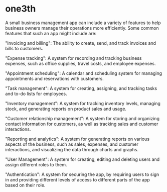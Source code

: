 # one3th 

A small business management app can include a variety of features to help business owners manage their operations more efficiently. Some common features that such an app might include are:

"Invoicing and billing": The ability to create, send, and track invoices and bills to customers.

"Expense tracking": A system for recording and tracking business expenses, such as office supplies, travel costs, and employee expenses.

"Appointment scheduling": A calendar and scheduling system for managing appointments and reservations with customers.

"Task management": A system for creating, assigning, and tracking tasks and to-do lists for employees.

"Inventory management": A system for tracking inventory levels, managing stock, and generating reports on product sales and usage.

"Customer relationship management": A system for storing and organizing contact information for customers, as well as tracking sales and customer interactions.

"Reporting and analytics": A system for generating reports on various aspects of the business, such as sales, expenses, and customer interactions, and visualizing the data through charts and graphs.

"User Management": A system for creating, editing and deleting users and assign different roles to them.

"Authentication": A system for securing the app, by requiring users to sign in and providing different levels of access to different parts of the app based on their role.
